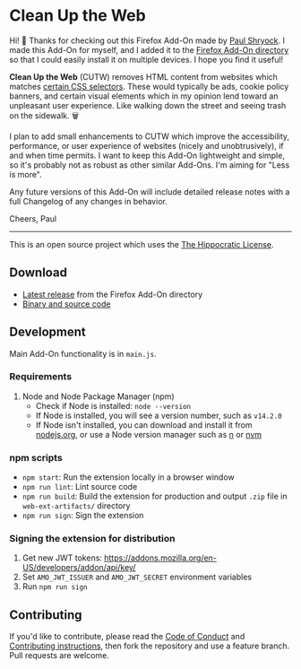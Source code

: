 # Clean Up the Web

Hi! 👋 Thanks for checking out this Firefox Add-On made by [Paul Shryock](https://github.com/paulshryock). I made this Add-On for myself, and I added it to the [Firefox Add-On directory](https://addons.mozilla.org/en-US/android/addon/clean-up-the-web/) so that I could easily install it on multiple devices. I hope you find it useful!

**Clean Up the Web** (CUTW) removes HTML content from websites which matches [certain CSS selectors](https://github.com/paulshryock/Clean-Up-the-Web/issues/1#issuecomment-723356971). These would typically be ads, cookie policy banners, and certain visual elements which in my opinion lend toward an unpleasant user experience. Like walking down the street and seeing trash on the sidewalk. 🗑️

I plan to add small enhancements to CUTW which improve the accessibility, performance, or user experience of websites (nicely and unobtrusively), if and when time permits. I want to keep this Add-On lightweight and simple, so it's probably not as robust as other similar Add-Ons. I'm aiming for "Less is more".

Any future versions of this Add-On will include detailed release notes with a full Changelog of any changes in behavior.

Cheers,
Paul

---

This is an open source project which uses the [The Hippocratic License][license].

## Download

- [Latest release](https://addons.mozilla.org/en-US/android/addon/clean-up-the-web/) from the Firefox Add-On directory
- [Binary and source code](https://github.com/paulshryock/Clean-Up-the-Web/releases/latest)

## Development

Main Add-On functionality is in `main.js`.

### Requirements

1. Node and Node Package Manager (npm)
    - Check if Node is installed: `node --version`
    - If Node is installed, you will see a version number, such as `v14.2.0`
    - If Node isn't installed, you can download and install it from [nodejs.org](https://nodejs.org/en/download/), or use a Node version manager such as [n](https://github.com/tj/n) or [nvm](https://github.com/nvm-sh/nvm)

### npm scripts

- `npm start`: Run the extension locally in a browser window
- `npm run lint`: Lint source code
- `npm run build`: Build the extension for production and output `.zip` file in `web-ext-artifacts/` directory
- `npm run sign`: Sign the extension

### Signing the extension for distribution

1. Get new JWT tokens: https://addons.mozilla.org/en-US/developers/addon/api/key/
2. Set `AMO_JWT_ISSUER` and `AMO_JWT_SECRET` environment variables
3. Run `npm run sign`

## Contributing

If you'd like to contribute, please read the [Code of Conduct][code-of-conduct] and [Contributing instructions][contributing], then fork the repository and use a feature branch. Pull requests are welcome.

[license]: https://firstdonoharm.dev/
[code-of-conduct]: CODE_OF_CONDUCT.md
[contributing]: CONTRIBUTING.md
